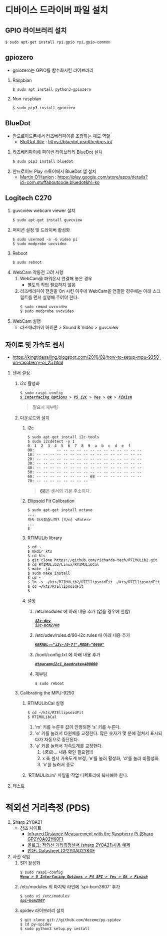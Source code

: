 # 디바이스 드라이버 파일 설치

  ## GPIO 라이브러리 설치
  <pre><code>$ sudo apt-get install rpi.gpio rpi.gpio-common</code></pre>
  
  ## gpiozero
  * gpiozero는 GPIO를 함수화시킨 라이브러리
  1. Raspbian
     <pre><code>$ sudo apt install python3-gpiozero</code></pre>
  2. Non-raspbian
     <pre><code>$ sudo pip3 install gpiozero</code></pre>

  ## BlueDot
  * 안드로이드폰에서 라즈베리파이를 조정하는 패드 역할
    * [BlotDot Site](https://bluedot.readthedocs.io/) : https://bluedot.readthedocs.io/
  1. 라즈베리파이에 파이썬 라이브러리 BlueDot 설치
     <pre><code>$ sudo pip3 install bluedot</code></pre>
  2. 안드로이드 Play 스토어에서 BlueDot 앱 설치
     * [Martin O'Hanlon](https://play.google.com/store/apps/details?id=com.stuffaboutcode.bluedot&hl=ko) : https://play.google.com/store/apps/details?id=com.stuffaboutcode.bluedot&hl=ko

  ## Logitech C270
  1. guvcview webcam viewer 설치
     <pre><code>$ sudo apt-get install guvcview</code></pre>
  2. 퍼미션 설정 및 드라이버 활성화
     <pre><code>$ sudo usermod -a -G video pi
     $ sudo modprobe uvcvideo</code></pre>
  3. Reboot
     <pre><code>$ sudo reboot</code></pre>
  4. WebCam 작동전 고려 사항
     1. WebCam을 파워온시 연결해 놓은 경우
        - 별도의 작업 필요하지 않음
     2. 라즈베리파이 전원을 On 시킨 이후에 WebCam을 연결한 경우에는 아래 스크립트를 먼저 실행해 주어야 한다.
        <pre><code>$ sudo rmmod uvcvideo
        $ sudo modprobe uvcvideo</code></pre>
  5. WebCam 실행
     * 라즈베리파이 아이콘 &gt; Sound &amp; Video &gt; guvcview

  ## 자이로 및 가속도 센서
  * https://kingtidesailing.blogspot.com/2016/02/how-to-setup-mpu-9250-on-raspberry-pi_25.html

  1. 센서 설정
     
     1. i2c 활성화
        <pre><code>$ sudo raspi-config
        <b><i><u>5 Interfacing Options</u></i></b> &gt; <b><i><u>P5 I2C</u></i></b> &gt; <b><i><u>Yes</u></i></b> &gt; <b><i><u>Ok</u></i></b> &gt; <b><i><u>Finish</u></i></b></code></pre>
        > 필요시 재부팅
     
     2. 다운로드와 설치
        1. i2c
           <pre><code>$ sudo apt-get install i2c-tools
           $ sudo i2cdetect -y 1
           0  1  2  3  4  5  6  7  8  9  a  b  c  d  e  f
           00:          -- -- -- -- -- -- -- -- -- -- -- -- -- 
           10: -- -- -- -- -- -- -- -- -- -- -- -- -- -- -- -- 
           20: -- -- -- -- -- -- -- -- -- -- -- -- -- -- -- -- 
           30: -- -- -- -- -- -- -- -- -- -- -- -- -- -- -- -- 
           40: -- -- -- -- -- -- -- -- -- -- -- -- -- -- -- -- 
           50: -- -- -- -- -- -- -- -- -- -- -- -- -- -- -- -- 
           60: -- -- -- -- -- -- -- -- 68 -- -- -- -- -- -- -- 
           70: -- -- -- -- -- -- -- --
           </code></pre>
           > <b><i><u>68</u></i></b>은 센서의 기본 주소이다.
       
        3. Ellipsoid Fit Calibration
           <pre><code>$ sudo apt-get install octave
           ...
           계속 하시겠습니까? [Y/n] &lt;Enter&gt;
           ...
           $ </code></pre>
       
        4. RTIMULib library
           <pre><code>$ cd ~
           $ mkdir kts
           $ cd kts
           $ git clone https://github.com/richards-tech/RTIMULib2.git
           $ cd RTIMULib2/Linux/RTIMULibCal
           $ make -j4
           $ sudo make install
           $ cd ~
           $ ln -s ~/kts/RTIMULib2/RTEllipsoidFit ~/kts/RTEllipsoidFit
           $ cd ~/kts/RTEllipsoidFit
           $ </code></pre>
       
        6. 설정
           1. /etc/modules 에 아래 내용 추가 (없을 경우에 한함)
              <pre><code><b><i><u>i2c-dev
              i2c-bcm2708</u></i></b></code></pre>
        
           2. /etc/udev/rules.d/90-i2c.rules 에 아래 내용 추가
              <pre><code><b><i><u>KERNEL=="i2c-[0-7]",MODE="0666"</u></i></b></code></pre>
     
           3. /boot/config.txt 에 아래 내용 추가
              <pre><code><b><i><u>dtparam=i2c1_baudrate=400000</u></i></b></code></pre>
           
           4. 재부팅
              <pre><code>$ sudo reboot</code></pre>
     
     3. Calibrating the MPU-9250
        1. RTIMULibCal 실행
           <pre><code>$ cd ~/kts/RTEllipsoidFit
           $ RTIMULibCal</code></pre>
           1. 'm' 키를 누른후 값이 안정되면 's' 키를 누른다.
           2. 'e' 키를 눌러서 타원체를 교정한다. 많은 숫자가 몇 분에 걸쳐서 표시되다가 자동으로 중단된다.
           3. 'a' 키를 눌러서 가속도계를 교정한다.
              1. (*중요*)... 내용 확인 필요함!!!
              2. x 축 센서 가속도계 보정, 'e'를 눌러 활성화, 'd'를 눌러 비활성화
              3. 'x'를 눌러서 종료
     
         2. 'RTIMULib.ini' 파일을 작업 디렉토리에 복사해야 한다.
     
  2. 테스트

  # 적외선 거리측정 (PDS)
  1. Sharp 2Y0A21
     * 참조 사이트
       * [Infrared Distance Measurement with the Raspberry Pi (Sharp GP2Y0A02YK0F)](https://tutorials-raspberrypi.com/infrared-distance-measurement-with-the-raspberry-pi-sharp-gp2y0a02yk0f/)
       * [블로그: 적외선 거리측정센서 (sharp 2Y0A21)사용 예제](https://m.blog.naver.com/PostView.nhn?blogId=boilmint7&logNo=220927816896&proxyReferer=https%3A%2F%2Fwww.google.com%2F)
       * [PDF: Datasheet GP2Y0A02YK0F](https://global.sharp/products/device/lineup/data/pdf/datasheet/gp2y0a21yk_e.pdf)
  2. 사전 작업
     1. SPI 활성화
        <pre><code>$ sudo raspi-config
        <b><i><u>Menu &gt; 5 Interfacing Options &gt; P4 SPI &gt; Yes &gt; Ok &gt; Finish</u></i></b></code></pre>
     2. /etc/modules 의 마지막 라인에 'spi-bcm2807' 추가
        <pre><code>$ sudo vi /etc/modules
        <b><i><u>spi-bcm2807</u></i></b></code></pre>
     3. spidev 라이브러리 설치
        <pre><code>$ git clone git://github.com/doceme/py-spidev
        $ cd py-spidev
        $ sudo python3 setup.py install</code></pre>

